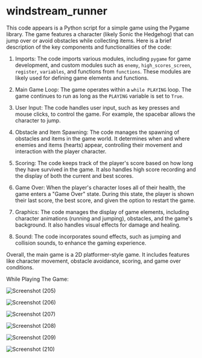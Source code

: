 # windstream_runner


This code appears is a Python script for a simple game using the Pygame library. The game features a character (likely Sonic the Hedgehog) that can jump over or avoid obstacles while collecting items. Here is a brief description of the key components and functionalities of the code:

1. Imports: The code imports various modules, including `pygame` for game development, and custom modules such as `enemy`, `high_scores_screen`, `register`, `variables`, and functions from `functions`. These modules are likely used for defining game elements and functions.

2. Main Game Loop: The game operates within a `while PLAYING` loop. The game continues to run as long as the `PLAYING` variable is set to `True`.

3. User Input: The code handles user input, such as key presses and mouse clicks, to control the game. For example, the spacebar allows the character to jump.

4. Obstacle and Item Spawning: The code manages the spawning of obstacles and items in the game world. It determines when and where enemies and items (hearts) appear, controlling their movement and interaction with the player character.

5. Scoring: The code keeps track of the player's score based on how long they have survived in the game. It also handles high score recording and the display of both the current and best scores.

6. Game Over: When the player's character loses all of their health, the game enters a "Game Over" state. During this state, the player is shown their last score, the best score, and given the option to restart the game.

7. Graphics: The code manages the display of game elements, including character animations (running and jumping), obstacles, and the game's background. It also handles visual effects for damage and healing.

8. Sound: The code incorporates sound effects, such as jumping and collision sounds, to enhance the gaming experience.

Overall, the main game is a 2D platformer-style game. It includes features like character movement, obstacle avoidance, scoring, and game over conditions. 







While Playing The Game:

![Screenshot (205)](https://github.com/srinivaspayidi/windstream_runner/assets/134351153/1544a63f-1048-42d6-9119-4807d6256db8)


![Screenshot (206)](https://github.com/srinivaspayidi/windstream_runner/assets/134351153/816e0752-8d41-47c4-862a-3455b4fb977c)


![Screenshot (207)](https://github.com/srinivaspayidi/windstream_runner/assets/134351153/e2469c9e-cf8d-48d7-995c-95fb01b7ba5c)


![Screenshot (208)](https://github.com/srinivaspayidi/windstream_runner/assets/134351153/779710f8-acfa-454b-ae84-cbacb08d7fb0)


![Screenshot (209)](https://github.com/srinivaspayidi/windstream_runner/assets/134351153/733869ca-c002-4027-8608-537e9713a878)


![Screenshot (210)](https://github.com/srinivaspayidi/windstream_runner/assets/134351153/3bcd9c45-3d50-4a60-9ac7-9b90216d21b5)


